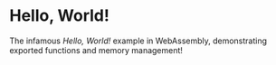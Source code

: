 # Hello, World!

The infamous _Hello, World!_ example in WebAssembly, demonstrating exported functions and memory management!